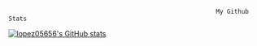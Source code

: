  
                                                             My Github Stats

[![lopez05656's GitHub stats](https://github-readme-stats.vercel.app/api?username=lopez05656)](https://github.com/anuraghazra/github-readme-stats)
